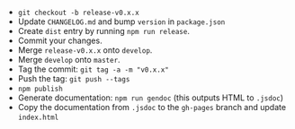 - `git checkout -b release-v0.x.x`
- Update `CHANGELOG.md` and bump `version` in `package.json`
- Create `dist` entry by running `npm run release`.
- Commit your changes.
- Merge `release-v0.x.x` onto `develop`.
- Merge `develop` onto `master`.
- Tag the commit: `git tag -a -m "v0.x.x"`
- Push the tag: `git push --tags`
- `npm publish`
- Generate documentation: `npm run gendoc` (this outputs HTML to `.jsdoc`)
- Copy the documentation from `.jsdoc` to the `gh-pages` branch and update `index.html`
